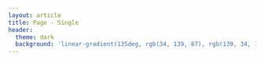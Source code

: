 ```yaml
---
layout: article
title: Page - Single
header:
  theme: dark
  background: 'linear-gradient(135deg, rgb(34, 139, 87), rgb(139, 34, 139))'
---
```

